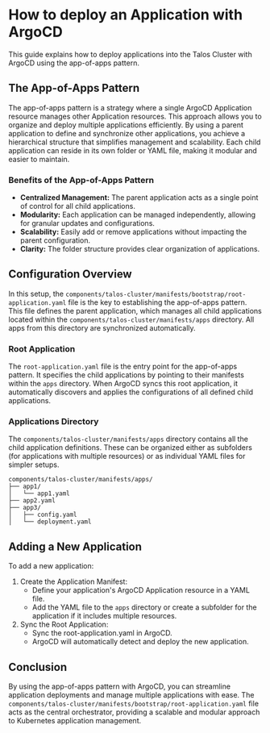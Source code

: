 # How to deploy an Application with ArgoCD

This guide explains how to deploy applications into the Talos Cluster with ArgoCD using the app-of-apps pattern.

## The App-of-Apps Pattern

The app-of-apps pattern is a strategy where a single ArgoCD Application resource manages other Application resources. This approach allows you to organize and deploy multiple applications efficiently. By using a parent application to define and synchronize other applications, you achieve a hierarchical structure that simplifies management and scalability. Each child application can reside in its own folder or YAML file, making it modular and easier to maintain.

### Benefits of the App-of-Apps Pattern

- **Centralized Management:** The parent application acts as a single point of control for all child applications.
- **Modularity:** Each application can be managed independently, allowing for granular updates and configurations.
- **Scalability:** Easily add or remove applications without impacting the parent configuration.
- **Clarity:** The folder structure provides clear organization of applications.

## Configuration Overview

In this setup, the `components/talos-cluster/manifests/bootstrap/root-application.yaml` file is the key to establishing the app-of-apps pattern. This file defines the parent application, which manages all child applications located within the `components/talos-cluster/manifests/apps` directory. All apps from this directory are synchronized automatically.

### Root Application

The `root-application.yaml` file is the entry point for the app-of-apps pattern. It specifies the child applications by pointing to their manifests within the `apps` directory. When ArgoCD syncs this root application, it automatically discovers and applies the configurations of all defined child applications.

### Applications Directory

The `components/talos-cluster/manifests/apps` directory contains all the child application definitions. These can be organized either as subfolders (for applications with multiple resources) or as individual YAML files for simpler setups.

```plaintext
components/talos-cluster/manifests/apps/
├── app1/
│   └── app1.yaml
├── app2.yaml
├── app3/
│   ├── config.yaml
│   └── deployment.yaml
```

## Adding a New Application

To add a new application:

1. Create the Application Manifest:
    - Define your application's ArgoCD Application resource in a YAML file.
    - Add the YAML file to the `apps` directory or create a subfolder for the application if it includes multiple resources.
1. Sync the Root Application:
    - Sync the root-application.yaml in ArgoCD.
    - ArgoCD will automatically detect and deploy the new application.

## Conclusion

By using the app-of-apps pattern with ArgoCD, you can streamline application deployments and manage multiple applications with ease. The `components/talos-cluster/manifests/bootstrap/root-application.yaml` file acts as the central orchestrator, providing a scalable and modular approach to Kubernetes application management.
